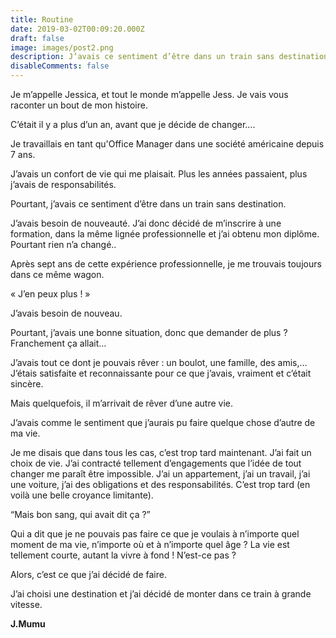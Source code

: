 ```yaml
---
title: Routine
date: 2019-03-02T00:09:20.000Z
draft: false
image: images/post2.png
description: J’avais ce sentiment d’être dans un train sans destination...
disableComments: false
---
```

Je m’appelle Jessica, et tout le monde m’appelle Jess. Je vais vous raconter un bout de mon histoire.



C’était il y a plus d’un an, avant que je décide de changer….

Je travaillais en tant qu'Office Manager dans une société américaine depuis 7 ans.

J’avais un confort de vie qui me plaisait. Plus les années passaient, plus j’avais de responsabilités.

Pourtant, j’avais ce sentiment d’être dans un train sans destination.

J’avais besoin de nouveauté. J’ai donc décidé de m’inscrire à une formation, dans la même lignée professionnelle et j’ai obtenu mon diplôme. Pourtant rien n’a changé..

Après sept ans de cette expérience professionnelle, je me trouvais toujours dans ce même wagon.



« J’en peux plus ! »

J’avais besoin de nouveau. 



Pourtant, j’avais une bonne situation, donc que demander de plus ? Franchement ça allait… 

J’avais tout ce dont je pouvais rêver : un boulot, une famille, des amis,… J’étais satisfaite et reconnaissante pour ce que j’avais, vraiment et c’était sincère. 



Mais quelquefois, il m’arrivait de rêver d’une autre vie.

J’avais comme le sentiment que j’aurais pu faire quelque chose d’autre de ma vie.



Je me disais que dans tous les cas, c’est trop tard maintenant. J’ai fait un choix de vie. J’ai contracté tellement d’engagements que l’idée de tout changer me paraît être impossible. J’ai un appartement, j’ai un travail, j’ai une voiture, j’ai des obligations et des responsabilités. C’est trop tard (en voilà une belle croyance limitante).



“Mais bon sang, qui avait dit ça ?” 



Qui a dit que je ne pouvais pas faire ce que je voulais à n’importe quel moment de ma vie, n’importe où et à n’importe quel âge ? La vie est tellement courte, autant la vivre à fond ! N’est-ce pas ?



Alors, c’est ce que j’ai décidé de faire.

J’ai choisi une destination et j’ai décidé de monter dans ce train à grande vitesse.



**J.Mumu**
